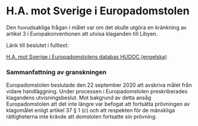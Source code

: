 # H.A. mot Sverige i Europadomstolen

Den huvudsakliga frågan i målet var om det skulle utgöra en kränkning av artikel 3 i Europakonventionen att utvisa klaganden till Libyen.


Länk till beslutet i fulltext:

[H.A. mot Sverige i Europadomstolens databas HUDOC (engelska)](https://hudoc.echr.coe.int/eng#{%22itemid%22:[%22001-205492%22]})

### Sammanfattning av granskningen

Europadomstolen beslutade den 22 september 2020 att avskriva målet från vidare handläggning. Under processen i Europadomstolen preskriberades klagandens utvisningsbeslut. Mot bakgrund av detta ansåg Europadomstolen att det inte längre var befogat att fortsätta prövningen av klagomålet enligt artikel 37 § 1 (c) och att respekten för de mänskliga rättigheterna inte krävde att domstolen fortsatte sin prövning.

